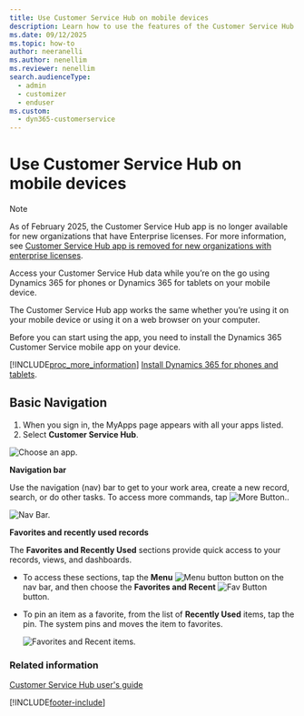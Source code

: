 ```yaml
---
title: Use Customer Service Hub on mobile devices
description: Learn how to use the features of the Customer Service Hub app on mobile devices such as phones and tablets.
ms.date: 09/12/2025
ms.topic: how-to
author: neeranelli
ms.author: nenellim
ms.reviewer: nenellim
search.audienceType: 
  - admin
  - customizer
  - enduser
ms.custom: 
  - dyn365-customerservice
---
```


# Use Customer Service Hub on mobile devices

> [!Note]
> As of February 2025, the Customer Service Hub app is no longer available for new organizations that have Enterprise licenses. For more information, see [Customer Service Hub app is removed for new organizations with enterprise licenses](../implement/deprecations-customer-service.md#customer-service-hub-app-is-removed-for-new-organizations-with-enterprise-licenses).

Access your Customer Service Hub data while you’re on the go using Dynamics 365 for phones or Dynamics 365 for tablets on your mobile device.

The Customer Service Hub app works the same whether you’re using it on your mobile device or using it on a web browser on your computer.

Before you can start using the app, you need to install the Dynamics 365 Customer Service mobile app on your device.

[!INCLUDE[proc_more_information](../../includes/proc-more-information.md)] [Install Dynamics 365 for phones and tablets](../../mobile-app/install-dynamics-365-for-phones-and-tablets.md).

## Basic Navigation

1.	When you sign in, the MyApps page appears with all your apps listed. 
2.	Select **Customer Service Hub**.

![Choose an app.](../media/ChooseAnApp_1.png "Choose an app")

**Navigation bar**

Use the navigation (nav) bar to get to your work area, create a new record, search, or do other tasks. To access more commands, tap ![More Button.](../media/MoreButton.png "More Button").

![Nav Bar.](../media/NavBar_2.png "Nav Bar")

**Favorites and recently used records**

The **Favorites and Recently Used** sections provide quick access to your records, views, and dashboards. 

- To access these sections, tap the **Menu** ![Menu button](../media/MenuButton.png "Menu button") button on the nav bar, and then choose the **Favorites and Recent** ![Fav Button](../media/FavButton.png "Fav Button") button.

- To pin an item as a favorite, from the list of **Recently Used** items, tap the pin. The system pins and moves the item to favorites.

  ![Favorites and Recent items.](../media/Favs_3.png "Favorites and Recent items")

### Related information  
 [Customer Service Hub user's guide](user-guide-customer-service-hub.md)









[!INCLUDE[footer-include](../../includes/footer-banner.md)]
